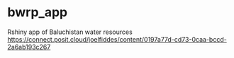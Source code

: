 # bwrp_app
Rshiny app of Baluchistan water resources
https://connect.posit.cloud/joelfiddes/content/0197a77d-cd73-0caa-bccd-2a6ab193c267

